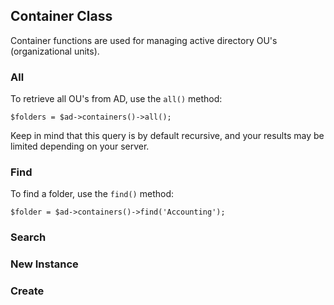 ## Container Class

Container functions are used for managing active directory OU's (organizational units).

### All

To retrieve all OU's from AD, use the `all()` method:

    $folders = $ad->containers()->all();
    
Keep in mind that this query is by default recursive, and your results may be limited depending on your server.

### Find

To find a folder, use the `find()` method:

    $folder = $ad->containers()->find('Accounting');

### Search

### New Instance

### Create

